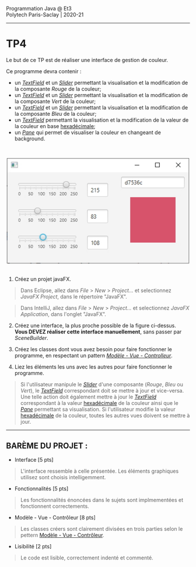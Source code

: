 Programmation Java @ Et3
<br>
Polytech Paris-Saclay | 2020-21

___

# TP4

Le but de ce TP est de réaliser une interface de gestion de couleur.

Ce programme devra contenir :

  - un [*TextField*](https://docs.oracle.com/javase/8/javafx/api/javafx/scene/control/TextField.html) et un [*Slider*](https://docs.oracle.com/javase/8/javafx/api/javafx/scene/control/Slider.html) permettant la visualisation et la modification de la composante *Rouge* de la couleur;
  - un [*TextField*](https://docs.oracle.com/javase/8/javafx/api/javafx/scene/control/TextField.html) et un [*Slider*](https://docs.oracle.com/javase/8/javafx/api/javafx/scene/control/Slider.html) permettant la visualisation et la modification de la composante *Vert* de la couleur;
  - un [*TextField*](https://docs.oracle.com/javase/8/javafx/api/javafx/scene/control/TextField.html) et un [*Slider*](https://docs.oracle.com/javase/8/javafx/api/javafx/scene/control/Slider.html) permettant la visualisation et la modification de la composante *Bleu* de la couleur;
  - un [*TextField*](https://docs.oracle.com/javase/8/javafx/api/javafx/scene/control/TextField.html) permettant la visualisation et la modification de la valeur de la couleur en base [hexadécimale](https://fr.wikipedia.org/wiki/Couleur_du_Web#Codage_informatique_des_couleurs);
  - un [*Pane*](https://docs.oracle.com/javase/8/javafx/api/javafx/scene/layout/Pane.html) qui permet de visualiser la couleur en changeant de background.

<br><div align="center"><img src="images/colorchooser.jpg" width="500"></img></div><br>

1. Créez un projet javaFX.

> Dans Eclipse, allez dans *File* > *New* > *Project...* et selectionnez *JavaFX Project*, dans le répertoire "JavaFX".

> Dans IntelliJ, allez dans *File* > *New* > *Project...* et selectionnez *JavaFX Application*, dans l'onglet "JavaFX".

2. Créez une interface, la plus proche possible de la figure ci-dessus. **Vous DEVEZ réaliser cette interface manuellement**, sans passer par *SceneBuilder*.

3. Créez les classes dont vous avez besoin pour faire fonctionner le programme, en respectant un pattern [*Modèle - Vue - Controlleur*](https://baptiste-wicht.developpez.com/tutoriels/conception/mvc/).

4. Liez les éléments les uns avec les autres pour faire fonctionner le programme.

> Si l'utilisateur manipule le [*Slider*](https://docs.oracle.com/javase/8/javafx/api/javafx/scene/control/Slider.html) d'une composante (*Rouge*, *Bleu* ou *Vert*), le [*TextField*](https://docs.oracle.com/javase/8/javafx/api/javafx/scene/control/TextField.html) correspondant doit se mettre à jour et vice-versa. Une telle action doit également mettre à jour le [*TextField*](https://docs.oracle.com/javase/8/javafx/api/javafx/scene/control/TextField.html) correspondant à la valeur [hexadécimale](https://fr.wikipedia.org/wiki/Couleur_du_Web#Codage_informatique_des_couleurs) de la couleur ainsi que le [*Pane*](https://docs.oracle.com/javase/8/javafx/api/javafx/scene/layout/Pane.html) permettant sa visualisation.
> Si l'utilisateur modifie la valeur [hexadécimale](https://fr.wikipedia.org/wiki/Couleur_du_Web#Codage_informatique_des_couleurs) de la couleur, toutes les autres vues doivent se mettre à jour.

___

## BARÈME DU PROJET :

- Interface [5 pts]
> L'interface ressemble à celle présentée. Les éléments graphiques utilisez sont choisis intelligemment.
- Fonctionnalités [5 pts]
> Les fonctionnalités énoncées dans le sujets sont implmementées et fonctionnent correctements.
- Modèle - Vue - Contrôleur [8 pts]
> Les classes créers sont clairement divisées en trois parties selon le pettern [Modèle - Vue - Contrôleur](https://baptiste-wicht.developpez.com/tutoriels/conception/mvc/).
- Lisibilité [2 pts]
> Le code est lisible, correctement indenté et commenté.

